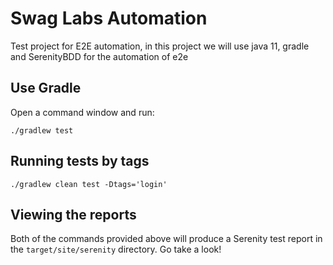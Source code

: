 # Swag Labs Automation

Test project for E2E automation, in this project we will use java 11, gradle and SerenityBDD for the automation of e2e


## Use Gradle

Open a command window and run:

    ./gradlew test

## Running tests by tags

    ./gradlew clean test -Dtags='login'

## Viewing the reports

Both of the commands provided above will produce a Serenity test report in the `target/site/serenity` directory. Go take a look!

